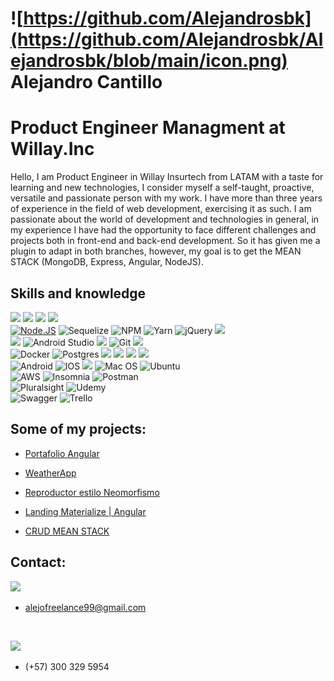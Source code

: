 # ![https://github.com/Alejandrosbk](https://github.com/Alejandrosbk/Alejandrosbk/blob/main/icon.png) Alejandro Cantillo
# Product Engineer Managment at Willay.Inc

Hello, I am Product Engineer in Willay Insurtech from LATAM with a taste for learning and new technologies, I consider myself a self-taught, proactive, versatile and passionate person with my work. I have more than three years of experience in the field of web development, exercising it as such. I am passionate about the world of development and technologies in general, in my experience I have had the opportunity to face different challenges and projects both in front-end and back-end development. So it has given me a plugin to adapt in both branches, however, my goal is to get the MEAN STACK (MongoDB, Express, Angular, NodeJS).


## Skills and knowledge
[![](https://img.shields.io/badge/Angular-DD0031?style=for-the-badge&logo=angular&logoColor=white)]()
[![](https://img.shields.io/badge/HTML5-E34F26?style=for-the-badge&logo=html5&logoColor=white)]()
[![](https://img.shields.io/badge/CSS-1575F9?&style=for-the-badge&logo=css3&logoColor=white)]()
[![](https://img.shields.io/badge/Bootstrap-563D7C?style=for-the-badge&logo=bootstrap&logoColor=white)]()
</br>
[![Node.JS](https://img.shields.io/badge/Node.JS-339933?style=for-the-badge&logo=node.js&logoColor=101010)]()
![Sequelize](https://img.shields.io/badge/Sequelize-52B0E7?style=for-the-badge&logo=Sequelize&logoColor=white)
![NPM](https://img.shields.io/badge/NPM-%23000000.svg?style=for-the-badge&logo=npm&logoColor=white)
![Yarn](https://img.shields.io/badge/yarn-%232C8EBB.svg?style=for-the-badge&logo=yarn&logoColor=white)
![jQuery](https://img.shields.io/badge/jquery-%230769AD.svg?style=for-the-badge&logo=jquery&logoColor=white)
[![](https://img.shields.io/badge/JavaScript-F7DF1E?style=for-the-badge&logo=javascript&logoColor=101010)]()
</br>
[![](https://img.shields.io/badge/VScode-0074C2?&style=for-the-badge&logo=VScode&logoColor=white)]()
![Android Studio](https://img.shields.io/badge/Android%20Studio-3DDC84.svg?style=for-the-badge&logo=android-studio&logoColor=white)
[![](https://img.shields.io/badge/GitHub-100000?style=for-the-badge&logo=github&logoColor=white)]()
![Git](https://img.shields.io/badge/git-%23F05033.svg?style=for-the-badge&logo=git&logoColor=white)
[![](https://img.shields.io/badge/GitLab-330F63?style=for-the-badge&logo=gitlab&logoColor=white)]()
</br>
![Docker](https://img.shields.io/badge/docker-%230db7ed.svg?style=for-the-badge&logo=docker&logoColor=white)
![Postgres](https://img.shields.io/badge/postgres-%23316192.svg?style=for-the-badge&logo=postgresql&logoColor=white)
[![](https://img.shields.io/badge/MySQL-E34F26?style=for-the-badge&logo=mysql&logoColor=white)]()
[![](https://img.shields.io/badge/MongoDB-47A248?style=for-the-badge&logo=mongodb&logoColor=101010)]()
[![](https://img.shields.io/badge/Firebase-FFCA28?style=for-the-badge&logo=firebase&logoColor=101010)]()
[![](https://img.shields.io/badge/Express-404D59?style=for-the-badge&logo=express&logoColor=white)]()
</br>
![Android](https://img.shields.io/badge/Android-3DDC84?style=for-the-badge&logo=android&logoColor=white)
![IOS](https://img.shields.io/badge/iOS-000000?style=for-the-badge&logo=ios&logoColor=white)
[![](https://img.shields.io/badge/Windows-0078D6?style=for-the-badge&logo=windows&logoColor=white)]()
![Mac OS](https://img.shields.io/badge/mac%20os-000000?style=for-the-badge&logo=macos&logoColor=F0F0F0)
![Ubuntu](https://img.shields.io/badge/Ubuntu-E95420?style=for-the-badge&logo=ubuntu&logoColor=white)
</br>
![AWS](https://img.shields.io/badge/AWS-%23FF9900.svg?style=for-the-badge&logo=amazon-aws&logoColor=white)
![Insomnia](https://img.shields.io/badge/Insomnia-black?style=for-the-badge&logo=insomnia&logoColor=5849BE)
![Postman](https://img.shields.io/badge/Postman-FF6C37?style=for-the-badge&logo=postman&logoColor=white)
</br>
![Pluralsight](https://img.shields.io/badge/Pluralsight-EE3057?style=for-the-badge&logo=pluralsight&logoColor=white)
![Udemy](https://img.shields.io/badge/Udemy-A435F0?style=for-the-badge&logo=Udemy&logoColor=white)
</br>
![Swagger](https://img.shields.io/badge/-Swagger-%23Clojure?style=for-the-badge&logo=swagger&logoColor=white)
![Trello](https://img.shields.io/badge/Trello-%23026AA7.svg?style=for-the-badge&logo=Trello&logoColor=white)


## Some of my projects:

<ul>
	<li>
		<a href="https://alejandrosbk.github.io/Portafolio-Angular/">
			<p>Portafolio Angular</p>
		</a>
	</li>
	<li>
		<a href="https://alejandrosbk.github.io/WeatherApp/">
			<p>WeatherApp</p>
		</a>
	</li>
	<li>
		<a href="https://alejandrosbk.github.io/Reproductor-Neomorfismo/">
			<p>Reproductor estilo Neomorfismo</p>
		</a>
	</li>
	<li>
		<a href="https://alejandrosbk.github.io/Materialize-Angular/">
			<p>Landing Materialize | Angular</p>
		</a>
	</li>
	<li>
		<a href="https://github.com/Alejandrosbk/CRUD-MEAN-STACK">
			<p>CRUD MEAN STACK</p>
		</a>
	</li>
</ul>

## Contact:
[![](https://img.shields.io/badge/Gmail-D14836?style=for-the-badge&logo=gmail&logoColor=white)]()
- alejofreelance99@gmail.com

</br>

[![](https://img.shields.io/badge/WhatsApp-25D366?style=for-the-badge&logo=whatsapp&logoColor=white)]()
- (+57) 300 329 5954

